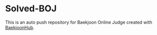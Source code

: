 # Solved-BOJ
This is an auto push repository for Baekjoon Online Judge created with [BaekjoonHub](https://github.com/BaekjoonHub/BaekjoonHub).

